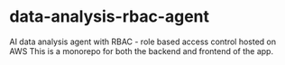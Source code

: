 # data-analysis-rbac-agent
AI data analysis agent with RBAC - role based access control hosted on AWS
This is a monorepo for both the backend and frontend of the app.
